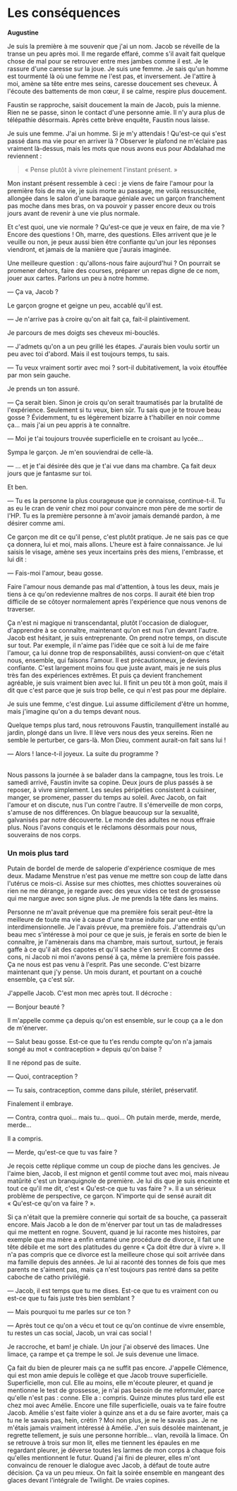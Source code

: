 # Les conséquences

**Augustine**

Je suis la première à me souvenir que j'ai un nom.
Jacob se réveille de la transe un peu après moi.
Il me regarde effaré, comme s'il avait fait quelque chose de mal pour se retrouver entre mes jambes comme il est.
Je le rassure d'une caresse sur la joue.
Je suis une femme.
Je sais qu'un homme est tourmenté là où une femme ne l'est pas, et inversement.
Je l'attire à moi, amène sa tête entre mes seins, caresse doucement ses cheveux.
À l'écoute des battements de mon cœur, il se calme, respire plus doucement.

Faustin se rapproche, saisit doucement la main de Jacob, puis la mienne.
Rien ne se passe, sinon le contact d'une personne amie.
Il n'y aura plus de télépathie désormais.
Après cette brève enquête, Faustin nous laisse.

Je suis une femme.
J'ai un homme.
Si je m'y attendais !
Qu'est-ce qui s'est passé dans ma vie pour en arriver là ?
Observer le plafond ne m'éclaire pas vraiment là-dessus, mais les mots que nous avons eus pour Abdalahad me reviennent :

> « Pense plutôt à vivre pleinement l'instant présent. »

Mon instant présent ressemble à ceci :
je viens de faire l'amour pour la première fois de ma vie,
je suis morte au passage, me voilà ressuscitée,
allongée dans le salon d'une baraque géniale avec un garçon franchement pas moche dans mes bras,
on va pouvoir y passer encore deux ou trois jours avant de revenir à une vie plus normale.

Et c'est quoi, une vie normale ?
Qu'est-ce que je veux en faire, de ma vie ?
Encore des questions !
Oh, marre, des questions.
Elles arrivent que je le veuille ou non, je peux aussi bien être confiante qu'un jour les réponses viendront, et jamais de la manière que j'aurais imaginée.

Une meilleure question : qu'allons-nous faire aujourd'hui ?
On pourrait se promener dehors, faire des courses, préparer un repas digne de ce nom, jouer aux cartes.
Parlons un peu à notre homme.

— Ça va, Jacob ?

Le garçon grogne et geigne un peu, accablé qu'il est.

— Je n'arrive pas à croire qu'on ait fait ça, fait-il plaintivement.

Je parcours de mes doigts ses cheveux mi-bouclés.

— J'admets qu'on a un peu grillé les étapes.
J'aurais bien voulu sortir un peu avec toi d'abord.
Mais il est toujours temps, tu sais.

— Tu veux vraiment sortir avec moi ?
sort-il dubitativement, la voix étouffée par mon sein gauche.

Je prends un ton assuré.

— Ça serait bien.
Sinon je crois qu'on serait traumatisés par la brutalité de l'expérience.
Seulement si tu veux, bien sûr.
Tu sais que je te trouve beau gosse ?
Évidemment, tu es légèrement  bizarre à t'habiller en noir comme ça...
mais j'ai un peu appris à te connaître.

— Moi je t'ai toujours trouvée superficielle en te croisant au lycée...

Sympa le garçon. Je m'en souviendrai de celle-là.

— ... et je t'ai désirée dès que je t'ai vue dans ma chambre.
Ça fait deux jours que je fantasme sur toi.

Et ben.

— Tu es la personne la plus courageuse que je connaisse, continue-t-il.
Tu as eu le cran de venir chez moi pour convaincre mon père de me sortir de l'HP.
Tu es la première personne à m'avoir jamais demandé pardon, à me désirer comme ami.

Ce garçon me dit ce qu'il pense, c'est plutôt pratique.
Je ne sais pas ce que ça donnera, lui et moi, mais allons.
L'heure est à faire connaissance.
Je lui saisis le visage, amène ses yeux incertains près des miens, l'embrasse, et lui dit :

— Fais-moi l'amour, beau gosse.


Faire l'amour nous demande pas mal d'attention, à tous les deux, mais je tiens à ce qu'on redevienne maîtres de nos corps.
Il aurait été bien trop difficile de se côtoyer normalement après l'expérience que nous venons de traverser.

Ça n'est ni magique ni transcendantal, plutôt l'occasion de dialoguer, d'apprendre à se connaître, maintenant qu'on est nus l'un devant l'autre.
Jacob est hésitant, je suis entreprenante.
On prend notre temps, on discute sur tout.
Par exemple, il n'aime pas l'idée que ce soit à lui de me faire l'amour, ça lui donne trop de responsabilités,
aussi convient-on que c'était nous, ensemble, qui faisons l'amour.
Il est précautionneux, je deviens confiante.
C'est largement moins fou que juste avant, mais je ne suis plus très fan des expériences extrêmes.
Et puis ça devient franchement agréable, je suis vraiment bien avec lui.
Il finit un peu tôt à mon goût, mais il dit que c'est parce que je suis trop belle, ce qui n'est pas pour me déplaire.

Je suis une femme, c'est dingue.
Lui assume difficilement d'être un homme, mais j'imagine qu'on a du temps devant nous.

Quelque temps plus tard, nous retrouvons Faustin, tranquillement installé au jardin, plongé dans un livre.
Il lève vers nous des yeux sereins.
Rien ne semble le perturber, ce gars-là.
Mon Dieu, comment aurait-on fait sans lui !

— Alors ! lance-t-il joyeux. La suite du programme ?<br /><br />

Nous passons la journée à se balader dans la campagne, tous les trois.
Le samedi arrivé, Faustin invite sa copine.
Deux jours de plus passés à se reposer, à vivre simplement.
Les seules péripéties consistent à cuisiner, manger, se promener, passer du temps au soleil.
Avec Jacob, on fait l'amour et on discute, nus l'un contre l'autre.
Il s'émerveille de mon corps, s'amuse de nos différences.
On blague beaucoup sur la sexualité, galvanisés par notre découverte.
Le monde des adultes ne nous effraie plus.
Nous l'avons conquis et le réclamons désormais pour nous, souverains de nos corps.

### Un mois plus tard

Putain de bordel de merde de saloperie d'expérience cosmique de mes deux.
Madame Menstrue n'est pas venue me mettre son coup de latte dans l'utérus ce mois-ci.
Assise sur mes chiottes, mes chiottes souveraines où rien ne me dérange, je regarde avec des yeux vides ce test de grossesse qui me nargue avec son signe plus.
Je me prends la tête dans les mains.

Personne ne m'avait prévenue que ma première fois serait peut-être la meilleure de toute ma vie à cause d'une transe induite par une entité interdimensionnelle.
Je l'avais prévue, ma première fois.
J'attendrais qu'un beau mec s'intéresse à moi pour ce que je suis, je ferais en sorte de bien le connaître, je l'amènerais dans ma chambre, mais surtout, surtout, je ferais gaffe à ce qu'il ait des capotes et qu'il sache s'en servir.
Et comme des cons, ni Jacob ni moi n'avons pensé à ça, même la première fois passée.
Ça ne nous est pas venu à l'esprit.
Pas une seconde.
C'est bizarre maintenant que j'y pense.
Un mois durant, et pourtant on a couché ensemble, ça c'est sûr.

J'appelle Jacob.
C'est mon mec après tout.
Il décroche :

— Bonjour beauté ?

Il m'appelle comme ça depuis qu'on est ensemble, sur le coup ça a le don de m'énerver.

— Salut beau gosse.
Est-ce que tu t'es rendu compte qu'on n'a jamais songé au mot « contraception » depuis qu'on baise ?

Il ne répond pas de suite.

— Quoi, contraception ?

— Tu sais, contraception, comme dans pilule, stérilet, préservatif.

Finalement il embraye.

— Contra, contra quoi... mais tu... quoi...
Oh putain merde, merde, merde, merde...

Il a compris.

— Merde, qu'est-ce que tu vas faire ?

Je reçois cette réplique comme un coup de pioche dans les gencives.
Je l'aime bien, Jacob, il est mignon et gentil comme tout avec moi, mais niveau matûrité c'est un branquignole de première.
Je lui dis que je suis enceinte et tout ce qu'il me dit, c'est « Qu'est-ce que tu vas faire ? ».
Il a un sérieux problème de perspective, ce garçon.
N'importe qui de sensé aurait dit « Qu'est-ce qu'on va faire ? ».

Si ça n'était que la première connerie qui sortait de sa bouche, ça passerait encore.
Mais Jacob a le don de m'énerver par tout un tas de maladresses qui me mettent en rogne.
Souvent, quand je lui raconte mes histoires, par exemple que ma mère a enfin entamé une procédure de divorce, il fait une tête débile et me sort des platitudes du genre « Ça doit être dur à vivre ».
Il n'a pas compris que ce divorce est la meilleure chose qui soit arrivée dans ma famille depuis des années.
Je lui ai raconté des tonnes de fois que mes parents ne s'aiment pas, mais ça n'est toujours pas rentré dans sa petite caboche de catho privilégié.

— Jacob, il est temps que tu me dises.
Est-ce que tu es vraiment con ou est-ce que tu fais juste très bien semblant ?

— Mais pourquoi tu me parles sur ce ton ?

— Après tout ce qu'on a vécu et tout ce qu'on continue de vivre ensemble, tu restes un cas social, Jacob, un vrai cas social !

Je raccroche, et bam! je chiale.
Un jour j'ai observé des limaces.
Une limace, ça rampe et ça trempe le sol.
Je suis devenue une limace.

Ça fait du bien de pleurer mais ça ne suffit pas encore.
J'appelle Clémence, qui est mon amie depuis le collège et que Jacob trouve superficielle.
Superficielle, mon cul.
Elle au moins, elle m'écoute pleurer, et quand je mentionne le test de grossesse, je n'ai pas besoin de me reformuler, parce qu'elle n'est pas : conne.
Elle a : compris.
Quinze minutes plus tard elle est chez moi avec Amélie.
Encore une fille superficielle, ouais va te faire foutre Jacob.
Amélie s'est faite violer à quinze ans et a du se faire avorter, mais ça tu ne le savais pas, hein, crétin ?
Moi non plus, je ne le savais pas.
Je ne m'étais jamais vraiment intéressé à Amélie.
J'en suis désolée maintenant, je regrette tellement, je suis une personne horrible...
vlan, revoilà la limace.
On se retrouve à trois sur mon lit, elles me tiennent les épaules en me regardant pleurer, je déverse toutes les larmes de mon corps à chaque fois qu'elles mentionnent le futur.
Quand j'ai fini de pleurer, elles m'ont convaincu de renouer le dialogue avec Jacob, à défaut de toute autre décision.
Ça va un peu mieux.
On fait la soirée ensemble en mangeant des glaces devant l'intégrale de Twilight.
De vraies copines.
